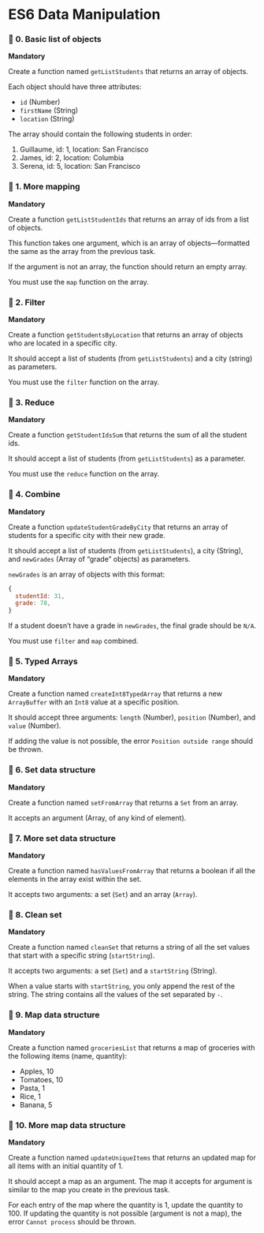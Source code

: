 # ES6 Data Manipulation

### :round_pushpin: 0. Basic list of objects
**Mandatory**

Create a function named `getListStudents` that returns an array of objects.

Each object should have three attributes:
- `id` (Number)
- `firstName` (String)
- `location` (String)

The array should contain the following students in order:
1. Guillaume, id: 1, location: San Francisco
2. James, id: 2, location: Columbia
3. Serena, id: 5, location: San Francisco


### :round_pushpin: 1. More mapping
**Mandatory**

Create a function `getListStudentIds` that returns an array of ids from a list of objects.

This function takes one argument, which is an array of objects—formatted the same as the array from the previous task.

If the argument is not an array, the function should return an empty array.

You must use the `map` function on the array.


### :round_pushpin: 2. Filter
**Mandatory**

Create a function `getStudentsByLocation` that returns an array of objects who are located in a specific city.

It should accept a list of students (from `getListStudents`) and a city (string) as parameters.

You must use the `filter` function on the array.


### :round_pushpin: 3. Reduce
**Mandatory**

Create a function `getStudentIdsSum` that returns the sum of all the student ids.

It should accept a list of students (from `getListStudents`) as a parameter.

You must use the `reduce` function on the array.


### :round_pushpin: 4. Combine
**Mandatory**

Create a function `updateStudentGradeByCity` that returns an array of students for a specific city with their new grade.

It should accept a list of students (from `getListStudents`), a city (String), and `newGrades` (Array of “grade” objects) as parameters.

`newGrades` is an array of objects with this format:
```javascript
{
  studentId: 31,
  grade: 78,
}
```

If a student doesn’t have a grade in `newGrades`, the final grade should be `N/A`.

You must use `filter` and `map` combined.


### :round_pushpin: 5. Typed Arrays
**Mandatory**

Create a function named `createInt8TypedArray` that returns a new `ArrayBuffer` with an `Int8` value at a specific position.

It should accept three arguments: `length` (Number), `position` (Number), and `value` (Number).

If adding the value is not possible, the error `Position outside range` should be thrown.


### :round_pushpin: 6. Set data structure
**Mandatory**

Create a function named `setFromArray` that returns a `Set` from an array.

It accepts an argument (Array, of any kind of element).


### :round_pushpin: 7. More set data structure
**Mandatory**

Create a function named `hasValuesFromArray` that returns a boolean if all the elements in the array exist within the set.

It accepts two arguments: a set (`Set`) and an array (`Array`).


### :round_pushpin: 8. Clean set
**Mandatory**

Create a function named `cleanSet` that returns a string of all the set values that start with a specific string (`startString`).

It accepts two arguments: a set (`Set`) and a `startString` (String).

When a value starts with `startString`, you only append the rest of the string. The string contains all the values of the set separated by `-`.


### :round_pushpin: 9. Map data structure
**Mandatory**

Create a function named `groceriesList` that returns a map of groceries with the following items (name, quantity):
- Apples, 10
- Tomatoes, 10
- Pasta, 1
- Rice, 1
- Banana, 5

### :round_pushpin: 10. More map data structure
**Mandatory**

Create a function named `updateUniqueItems` that returns an updated map for all items with an initial quantity of 1.

It should accept a map as an argument. The map it accepts for argument is similar to the map you create in the previous task.

For each entry of the map where the quantity is 1, update the quantity to 100. If updating the quantity is not possible (argument is not a map), the error `Cannot process` should be thrown.


